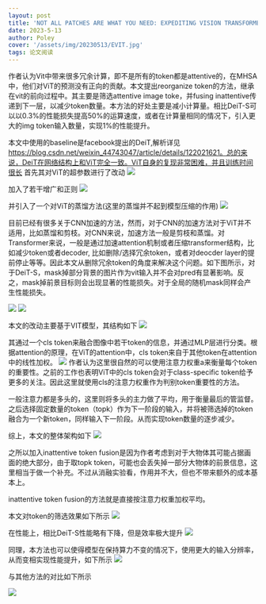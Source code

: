 ```yaml
---
layout: post
title: 'NOT ALL PATCHES ARE WHAT YOU NEED: EXPEDITING VISION TRANSFORMERS VIA TOKEN REORGANIZATIONS'
date: 2023-5-13
author: Poley
cover: '/assets/img/20230513/EVIT.jpg'
tags: 论文阅读  
---
```


作者认为Vit中带来很多冗余计算，即不是所有的token都是attentive的，在MHSA中，他们对ViT的预测没有正向的贡献。本文提出reorganize token的方法，继承在vit的前向过程中。其主要是筛选attentive image toke，并fusing inattentive传递到下一层，以减少token数量。本方法的好处主要是减小计算量。相比DeiT-S可以以0.3%的性能损失提高50%的运算速度，或者在计算量相同的情况下，引入更大的img token输入数量，实现1%的性能提升。

本文中使用的baseline是facebook提出的DeiT,解析详见 https://blog.csdn.net/weixin_44743047/article/details/122021621。总的来说，DeiT在网络结构上和ViT完全一致。ViT自身的复现非常困难，并且训练时间很长
首先其对ViT的超参数进行了改动
![](/assets/img/20230513/DEITT9.jpg)

加入了若干增广和正则
![](/assets/img/20230513/DEITT8.jpg)

并引入了一个对ViT的蒸馏方法(这里的蒸馏并不起到模型压缩的作用)
![](/assets/img/20230513/DEITE1.jpg)


目前已经有很多关于CNN加速的方法，然而，对于CNN的加速方法对于ViT并不适用，比如蒸馏和剪枝。对CNN来说，加速方法一般是剪枝和蒸馏。对Transformer来说，一般是通过加速attention机制或者压缩transformer结构，比如减少token或者decoder, 比如删除/选择冗余token，或者对deocder layer的提前停止等等。因此本文从删除冗余token的角度来解决这个问题。如下图所示，对于DeiT-S，mask掉部分背景的图片作为vit输入并不会对pred有显著影响。反之，mask掉前景目标则会出现显著的性能损失。对于全局的随机mask同样会产生性能损失。

![](/assets/img/20230513/EVITF1.jpg)
![](/assets/img/20230513/EVITT1.jpg)

本文的改动主要基于VIT模型，其结构如下
![](/assets/img/20230513/VIT.jpg)

其通过一个cls token来融合图像中若干token的信息，并通过MLP层进行分类。根据attention的原理，在ViT的attention中，cls token来自于其他token在attention中的线性加权。
![](/assets/img/20230513/EVITE2.jpg)
作者认为这里很自然的可以使用注意力权重a来衡量每个token的重要性。之前的工作也表明ViT中的cls token会对于class-specific token给予更多的关注。因此这里就使用cls的注意力权重作为判别token重要性的方法。

一般注意力都是多头的，这里则将多头的主力做了平均，用于衡量最后的管监督。之后选择固定数量的token（topk）作为下一阶段的输入，并将被筛选掉的token融合为一个新token，同样输入下一阶段。从而实现token数量的逐步减少。

综上，本文的整体架构如下
![](/assets/img/20230513/EVITF2.jpg)

之所以加入inattentive token fusion是因为作者考虑到对于大物体其可能占据画面的绝大部分，由于取topk token，可能也会丢失掉一部分大物体的前景信息，这里相当于做一个补充。不过从消融实验看，作用并不大，但也不带来额外的成本基本上。

inattentive token fusion的方法就是直接按注意力权重加权平均。

本文对token的筛选效果如下所示
![](/assets/img/20230513/EVITF3.jpg)

在性能上，相比DeiT-S性能略有下降，但是效率极大提升
![](/assets/img/20230513/EVITT2.jpg)

同理，本方法也可以使得模型在保持算力不变的情况下，使用更大的输入分辨率，从而变相实现性能提升，如下所示
![](/assets/img/20230513/EVITT5.jpg)

与其他方法的对比如下所示

![](/assets/img/20230513/EVITF4.jpg)